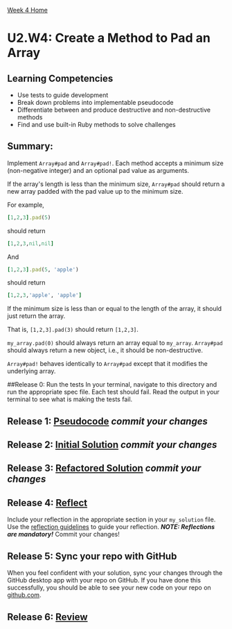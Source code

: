 [Week 4 Home](../)

# U2.W4: Create a Method to Pad an Array


## Learning Competencies
- Use tests to guide development
- Break down problems into implementable pseudocode 
- Differentiate between and produce destructive and non-destructive methods
- Find and use built-in Ruby methods to solve challenges

## Summary:

Implement `Array#pad` and `Array#pad!`.  Each method accepts a minimum size (non-negative integer) and an optional pad value as arguments.

If the array's length is less than the minimum size, `Array#pad` should return a new array padded with the pad value up to the minimum size.

For example,
```ruby
[1,2,3].pad(5)
```

should return

```ruby
[1,2,3,nil,nil]
```

And
```ruby
[1,2,3].pad(5, 'apple')
```

should return

```ruby
[1,2,3,'apple', 'apple']
```

If the minimum size is less than or equal to the length of the array, it should just return the array.

That is, `[1,2,3].pad(3)` should return `[1,2,3]`.

`my_array.pad(0)` should always return an array equal to `my_array`.  `Array#pad` should always return a new object, i.e., it should be non-destructive.

`Array#pad!` behaves identically to `Array#pad` except that it modifies the underlying array.


##Release 0: Run the tests
In your terminal, navigate to this directory and run the appropriate spec file.
Each test should fail. Read the output in your terminal to see what is making the tests fail.


## Release 1: [Pseudocode](../../references/pseudocode.md) *commit your changes*

## Release 2: [Initial Solution](../../references/initial_solution.md) *commit your changes*

## Release 3: [Refactored Solution](../../references/refactoring.md) *commit your changes*

## Release 4:  [Reflect](../../references/reflection_guidelines.md) 
Include your reflection in the appropriate section in your `my_solution` file. Use the [reflection guidelines](../../reflection_guidelines.md) to guide your reflection. ***NOTE: Reflections are mandatory!*** Commit your changes!

## Release 5: Sync your repo with GitHub
When you feel confident with your solution, sync your changes through the GitHub desktop app with your repo on GitHub. 
If you have done this successfully, you should be able to see your new code on your repo on [github.com](https://github.com).

## Release 6: [Review](../../references/review.md)